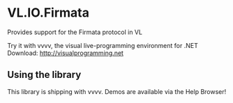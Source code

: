 # VL.IO.Firmata
Provides support for the Firmata protocol in VL

Try it with vvvv, the visual live-programming environment for .NET  
Download: http://visualprogramming.net

## Using the library
This library is shipping with vvvv. Demos are available via the Help Browser!
